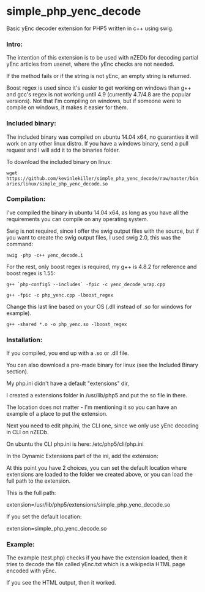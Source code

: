 simple_php_yenc_decode
======================

Basic yEnc decoder extension for PHP5 written in c++ using swig.

### Intro:

The intention of this extension is to be used with nZEDb for decoding
partial yEnc articles from usenet, where the yEnc checks are not needed.

If the method fails or if the string is not yEnc, an empty string is returned.

Boost regex is used since it's easier to get working on windows than g++
and gcc's regex is not working until 4.9 (currently 4.7/4.8 are the popular versions).
Not that I'm compiling on windows, but if someone were to compile on windows,
it makes it easier for them.

### Included binary:

The included binary was compiled on ubuntu 14.04 x64, no guaranties it will work
on any other linux distro. If you have a windows binary, send a pull request and
I will add it to the binaries folder.

To download the included binary on linux:

`wget https://github.com/kevinlekiller/simple_php_yenc_decode/raw/master/binaries/linux/simple_php_yenc_decode.so`

### Compilation:

I've compiled the binary in ubuntu 14.04 x64, as long as you have all the requirements
you can compile on any operating system.

Swig is not required, since I offer the swig output files with the source, but
if you want to create the swig output files, I used swig 2.0, this was the command:

`swig -php -c++ yenc_decode.i`

For the rest, only boost regex is required, my g++ is 4.8.2 for reference and boost regex is 1.55:

``g++ `php-config5 --includes` -fpic -c yenc_decode_wrap.cpp``

`g++ -fpic -c php_yenc.cpp -lboost_regex`

Change this last line based on your OS (.dll instead of .so for windows for example).

`g++ -shared *.o -o php_yenc.so -lboost_regex`

### Installation:

If you compiled, you end up with a .so or .dll file.

You can also download a pre-made binary for linux (see the Included Binary section).

My php.ini didn't have a default "extensions" dir,

I created a extensions folder in /usr/lib/php5 and put the so file in there.

The location does not matter - I'm mentioning it so you can have an example of a place to put the extension.

Next you need to edit php.ini, the CLI one, since we only use yEnc decoding in CLI on nZEDb.

On ubuntu the CLI php.ini is here: /etc/php5/cli/php.ini

In the Dynamic Extensions part of the ini, add the extension:

At this point you have 2 choices, you can set the default location where extensions are loaded
to the folder we created above, or you can load the full path to the extension.

This is the full path:

extension=/usr/lib/php5/extensions/simple_php_yenc_decode.so

If you set the default location:

extension=simple_php_yenc_decode.so

### Example:

The example (test.php) checks if you have the extension loaded, then it tries to decode
the file called yEnc.txt which is a wikipedia HTML page encoded with yEnc.

If you see the HTML output, then it worked.

